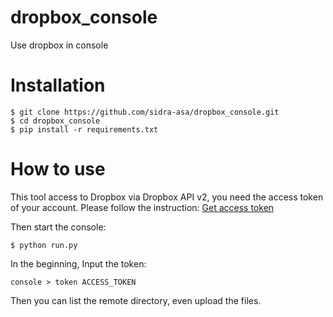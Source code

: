 # dropbox_console
Use dropbox in console

# Installation

```
$ git clone https://github.com/sidra-asa/dropbox_console.git
$ cd dropbox_console
$ pip install -r requirements.txt
```

# How to use

This tool access to Dropbox via Dropbox API v2,
you need the access token of your account.
Please follow the instruction:
[Get access token](https://blogs.dropbox.com/developers/2014/05/generate-an-access-token-for-your-own-account/)


Then start the console:

```
$ python run.py

```

In the beginning, Input the token:

```
console > token ACCESS_TOKEN
```

Then you can list the remote directory, even upload the files.
